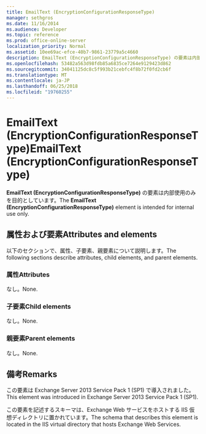 ```yaml
---
title: EmailText (EncryptionConfigurationResponseType)
manager: sethgros
ms.date: 11/16/2014
ms.audience: Developer
ms.topic: reference
ms.prod: office-online-server
localization_priority: Normal
ms.assetid: 10ee69ac-efce-40b7-9861-23779a5c4660
description: EmailText (EncryptionConfigurationResponseType) の要素は内部使用のみを目的としています。
ms.openlocfilehash: 53482a563d98fdb85a6835ce7264e9129423d862
ms.sourcegitcommit: 34041125dc8c5f993b21cebfc4f8b72f0fd2cb6f
ms.translationtype: MT
ms.contentlocale: ja-JP
ms.lasthandoff: 06/25/2018
ms.locfileid: "19760255"
---
```

# <a name="emailtext-encryptionconfigurationresponsetype"></a><span data-ttu-id="2e3fd-103">EmailText (EncryptionConfigurationResponseType)</span><span class="sxs-lookup"><span data-stu-id="2e3fd-103">EmailText (EncryptionConfigurationResponseType)</span></span>

<span data-ttu-id="2e3fd-104">**EmailText (EncryptionConfigurationResponseType)** の要素は内部使用のみを目的としています。</span><span class="sxs-lookup"><span data-stu-id="2e3fd-104">The **EmailText (EncryptionConfigurationResponseType)** element is intended for internal use only.</span></span> 

## <a name="attributes-and-elements"></a><span data-ttu-id="2e3fd-105">属性および要素</span><span class="sxs-lookup"><span data-stu-id="2e3fd-105">Attributes and elements</span></span>

<span data-ttu-id="2e3fd-106">以下のセクションで、属性、子要素、親要素について説明します。</span><span class="sxs-lookup"><span data-stu-id="2e3fd-106">The following sections describe attributes, child elements, and parent elements.</span></span>
  
### <a name="attributes"></a><span data-ttu-id="2e3fd-107">属性</span><span class="sxs-lookup"><span data-stu-id="2e3fd-107">Attributes</span></span>

<span data-ttu-id="2e3fd-108">なし。</span><span class="sxs-lookup"><span data-stu-id="2e3fd-108">None.</span></span>
  
### <a name="child-elements"></a><span data-ttu-id="2e3fd-109">子要素</span><span class="sxs-lookup"><span data-stu-id="2e3fd-109">Child elements</span></span>

<span data-ttu-id="2e3fd-110">なし。</span><span class="sxs-lookup"><span data-stu-id="2e3fd-110">None.</span></span>
  
### <a name="parent-elements"></a><span data-ttu-id="2e3fd-111">親要素</span><span class="sxs-lookup"><span data-stu-id="2e3fd-111">Parent elements</span></span>

<span data-ttu-id="2e3fd-112">なし。</span><span class="sxs-lookup"><span data-stu-id="2e3fd-112">None.</span></span>
  
## <a name="remarks"></a><span data-ttu-id="2e3fd-113">備考</span><span class="sxs-lookup"><span data-stu-id="2e3fd-113">Remarks</span></span>

<span data-ttu-id="2e3fd-114">この要素は Exchange Server 2013 Service Pack 1 (SP1) で導入されました。</span><span class="sxs-lookup"><span data-stu-id="2e3fd-114">This element was introduced in Exchange Server 2013 Service Pack 1 (SP1).</span></span>
  
<span data-ttu-id="2e3fd-115">この要素を記述するスキーマは、Exchange Web サービスをホストする IIS 仮想ディレクトリに置かれています。</span><span class="sxs-lookup"><span data-stu-id="2e3fd-115">The schema that describes this element is located in the IIS virtual directory that hosts Exchange Web Services.</span></span>
  

